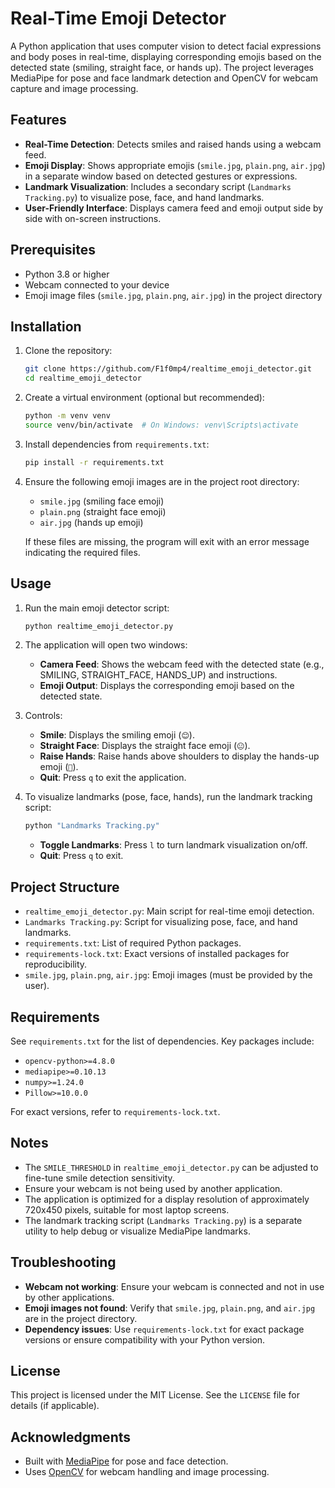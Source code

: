 # Real-Time Emoji Detector

A Python application that uses computer vision to detect facial expressions and body poses in real-time, displaying corresponding emojis based on the detected state (smiling, straight face, or hands up). The project leverages MediaPipe for pose and face landmark detection and OpenCV for webcam capture and image processing.

## Features
- **Real-Time Detection**: Detects smiles and raised hands using a webcam feed.
- **Emoji Display**: Shows appropriate emojis (`smile.jpg`, `plain.png`, `air.jpg`) in a separate window based on detected gestures or expressions.
- **Landmark Visualization**: Includes a secondary script (`Landmarks Tracking.py`) to visualize pose, face, and hand landmarks.
- **User-Friendly Interface**: Displays camera feed and emoji output side by side with on-screen instructions.

## Prerequisites
- Python 3.8 or higher
- Webcam connected to your device
- Emoji image files (`smile.jpg`, `plain.png`, `air.jpg`) in the project directory

## Installation
1. Clone the repository:
   ```bash
   git clone https://github.com/F1f0mp4/realtime_emoji_detector.git
   cd realtime_emoji_detector
   ```

2. Create a virtual environment (optional but recommended):
   ```bash
   python -m venv venv
   source venv/bin/activate  # On Windows: venv\Scripts\activate
   ```

3. Install dependencies from `requirements.txt`:
   ```bash
   pip install -r requirements.txt
   ```

4. Ensure the following emoji images are in the project root directory:
   - `smile.jpg` (smiling face emoji)
   - `plain.png` (straight face emoji)
   - `air.jpg` (hands up emoji)

   If these files are missing, the program will exit with an error message indicating the required files.

## Usage
1. Run the main emoji detector script:
   ```bash
   python realtime_emoji_detector.py
   ```

2. The application will open two windows:
   - **Camera Feed**: Shows the webcam feed with the detected state (e.g., SMILING, STRAIGHT_FACE, HANDS_UP) and instructions.
   - **Emoji Output**: Displays the corresponding emoji based on the detected state.

3. Controls:
   - **Smile**: Displays the smiling emoji (`😊`).
   - **Straight Face**: Displays the straight face emoji (`😐`).
   - **Raise Hands**: Raise hands above shoulders to display the hands-up emoji (`🙌`).
   - **Quit**: Press `q` to exit the application.

4. To visualize landmarks (pose, face, hands), run the landmark tracking script:
   ```bash
   python "Landmarks Tracking.py"
   ```

   - **Toggle Landmarks**: Press `l` to turn landmark visualization on/off.
   - **Quit**: Press `q` to exit.

## Project Structure
- `realtime_emoji_detector.py`: Main script for real-time emoji detection.
- `Landmarks Tracking.py`: Script for visualizing pose, face, and hand landmarks.
- `requirements.txt`: List of required Python packages.
- `requirements-lock.txt`: Exact versions of installed packages for reproducibility.
- `smile.jpg`, `plain.png`, `air.jpg`: Emoji images (must be provided by the user).

## Requirements
See `requirements.txt` for the list of dependencies. Key packages include:
- `opencv-python>=4.8.0`
- `mediapipe>=0.10.13`
- `numpy>=1.24.0`
- `Pillow>=10.0.0`

For exact versions, refer to `requirements-lock.txt`.

## Notes
- The `SMILE_THRESHOLD` in `realtime_emoji_detector.py` can be adjusted to fine-tune smile detection sensitivity.
- Ensure your webcam is not being used by another application.
- The application is optimized for a display resolution of approximately 720x450 pixels, suitable for most laptop screens.
- The landmark tracking script (`Landmarks Tracking.py`) is a separate utility to help debug or visualize MediaPipe landmarks.

## Troubleshooting
- **Webcam not working**: Ensure your webcam is connected and not in use by other applications.
- **Emoji images not found**: Verify that `smile.jpg`, `plain.png`, and `air.jpg` are in the project directory.
- **Dependency issues**: Use `requirements-lock.txt` for exact package versions or ensure compatibility with your Python version.

## License
This project is licensed under the MIT License. See the `LICENSE` file for details (if applicable).

## Acknowledgments
- Built with [MediaPipe](https://google.github.io/mediapipe/) for pose and face detection.
- Uses [OpenCV](https://opencv.org/) for webcam handling and image processing.
